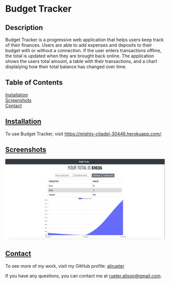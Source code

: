 
# Budget Tracker

## Description
Budget Tracker is a progressive web application that helps users keep track of their finances. Users are able to add expenses and deposits to their budget with or without a connection. If the user enters transactions offline, the total is updated when they are brought back online. The application shows the users total amount, a table with their transactions, and a chart displalying how their total balance has changed over time. 

## Table of Contents
[Installation](#Installation)  
[Screenshots](#Screenshots)  
[Contact](#Contact)

## [Installation](#Installation)
To use Budget Tracker, visit https://mighty-citadel-30446.herokuapp.com/.

## [Screenshots](#Screenshots)
![](btracker.png)

## [Contact](#Contact)
To see more of my work, visit my GitHub profile: [alirueter](https://github.com/alirueter)

If you have any questions, you can contact me at rueter.alison@gmail.com.
    
